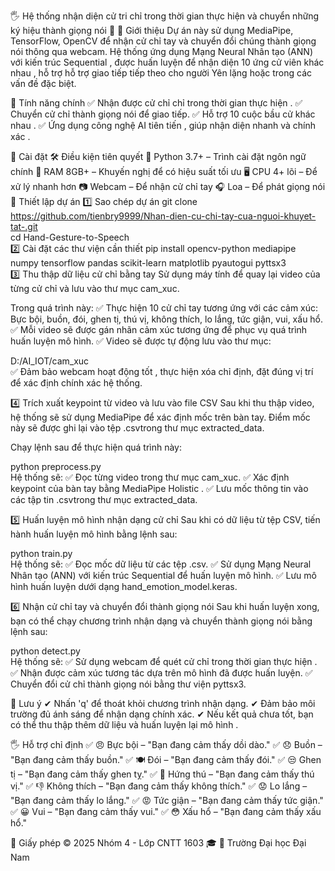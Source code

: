 🖐 Hệ thống nhận diện cử tri chỉ trong thời gian thực hiện và chuyển những ký hiệu thành giọng nói 🎤
🚀 Giới thiệu
Dự án này sử dụng MediaPipe, TensorFlow, OpenCV để nhận cử chỉ tay và chuyển đổi chúng thành giọng nói thông qua webcam.
Hệ thống ứng dụng Mạng Neural Nhân tạo (ANN) với kiến ​​trúc Sequential , được huấn luyện để nhận diện 10 ứng cử viên khác nhau , hỗ trợ hỗ trợ giao tiếp tiếp theo cho người Yên lặng hoặc trong các vấn đề đặc biệt.

🎯 Tính năng chính
✅ Nhận được cử chỉ chỉ trong thời gian thực hiện .
✅ Chuyển cử chỉ thành giọng nói để giao tiếp.
✅ Hỗ trợ 10 cuộc bầu cử khác nhau .
✅ Ứng dụng công nghệ AI tiên tiến , giúp nhận diện nhanh và chính xác .

💾 Cài đặt
🛠 Điều kiện tiên quyết
🐍 Python 3.7+ – Trình cài đặt ngôn ngữ chính
💾 RAM 8GB+ – Khuyến nghị để có hiệu suất tối ưu
🖥 CPU 4+ lõi – Để xử lý nhanh hơn
📷 Webcam – Để nhận cử chỉ tay
🎧 Loa – Để phát giọng nói
🎥 Thiết lập dự án
1️⃣ Sao chép dự án
git clone https://github.com/tienbry9999/Nhan-dien-cu-chi-tay-cua-nguoi-khuyet-tat-.git  
cd Hand-Gesture-to-Speech  
2️⃣ Cài đặt các thư viện cần thiết
pip install opencv-python mediapipe numpy tensorflow pandas scikit-learn matplotlib pyautogui pyttsx3  
3️⃣ Thu thập dữ liệu cử chỉ bằng tay
Sử dụng máy tính để quay lại video của từng cử chỉ và lưu vào thư mục cam_xuc.

Trong quá trình này:
✅ Thực hiện 10 cử chỉ tay tương ứng với các cảm xúc:
Bực bội, buồn, đói, ghen tị, thú vị, không thích, lo lắng, tức giận, vui, xấu hổ.
✅ Mỗi video sẽ được gán nhãn cảm xúc tương ứng để phục vụ quá trình huấn luyện mô hình.
✅ Video sẽ được tự động lưu vào thư mục:

D:/AI_IOT/cam_xuc  
✅ Đảm bảo webcam hoạt động tốt , thực hiện xóa chỉ định, đặt đúng vị trí để xác định chính xác hệ thống.

4️⃣ Trích xuất keypoint từ video và lưu vào file CSV
Sau khi thu thập video, hệ thống sẽ sử dụng MediaPipe để xác định mốc trên bàn tay.
Điểm mốc này sẽ được ghi lại vào tệp .csvtrong thư mục extracted_data.

Chạy lệnh sau để thực hiện quá trình này:

python preprocess.py  
Hệ thống sẽ:
✅ Đọc từng video trong thư mục cam_xuc.
✅ Xác định keypoint của bàn tay bằng MediaPipe Holistic .
✅ Lưu mốc thông tin vào các tập tin .csvtrong thư mục extracted_data.

5️⃣ Huấn luyện mô hình nhận dạng cử chỉ
Sau khi có dữ liệu từ tệp CSV, tiến hành huấn luyện mô hình bằng lệnh sau:

python train.py  
Hệ thống sẽ:
✅ Đọc mốc dữ liệu từ các tệp .csv.
✅ Sử dụng Mạng Neural Nhân tạo (ANN) với kiến ​​trúc Sequential để huấn luyện mô hình.
✅ Lưu mô hình huấn luyện dưới dạng hand_emotion_model.keras.

6️⃣ Nhận cử chỉ tay và chuyển đổi thành giọng nói
Sau khi huấn luyện xong, bạn có thể chạy chương trình nhận dạng và chuyển thành giọng nói bằng lệnh sau:

python detect.py  
Hệ thống sẽ:
✅ Sử dụng webcam để quét cử chỉ trong thời gian thực hiện .
✅ Nhận được cảm xúc tương tác dựa trên mô hình đã được huấn luyện.
✅ Chuyển đổi cử chỉ thành giọng nói bằng thư viện pyttsx3.

🛑 Lưu ý
✔ Nhấn 'q' để thoát khỏi chương trình nhận dạng.
✔ Đảm bảo môi trường đủ ánh sáng để nhận dạng chính xác.
✔ Nếu kết quả chưa tốt, bạn có thể thu thập thêm dữ liệu và huấn luyện lại mô hình .

🖐 Hỗ trợ chỉ định
✅ 😠 Bực bội – "Bạn đang cảm thấy dồi dào."
✅ 😞 Buồn – "Bạn đang cảm thấy buồn."
✅ 🍽 Đói – "Bạn đang cảm thấy đói."
✅ 😒 Ghen tị – "Bạn đang cảm thấy ghen tỵ."
✅ 🤩 Hứng thú – "Bạn đang cảm thấy thú vị."
✅ 👎 Không thích – "Bạn đang cảm thấy không thích."
✅ 😟 Lo lắng – "Bạn đang cảm thấy lo lắng."
✅ 😡 Tức giận – "Bạn đang cảm thấy tức giận."
✅ 😀 Vui – "Bạn đang cảm thấy vui."
✅ 😳 Xấu hổ – "Bạn đang cảm thấy xấu hổ."

📝 Giấy phép
© 2025 Nhóm 4 - Lớp CNTT 1603 🎓
🏢 Trường Đại học Đại Nam
